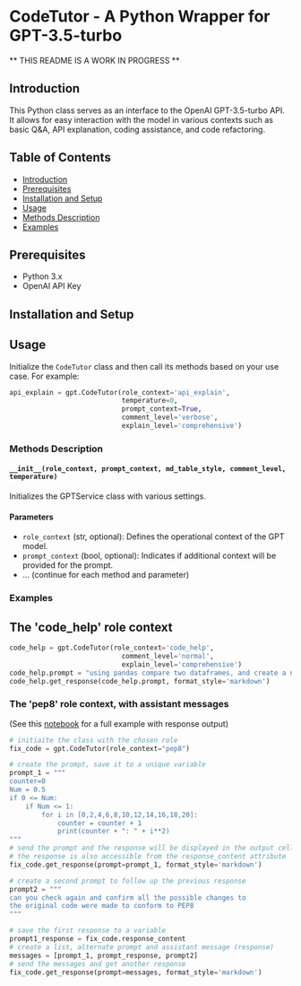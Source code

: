 # CodeTutor - A Python Wrapper for GPT-3.5-turbo

** THIS README IS A WORK IN PROGRESS **

## Introduction

This Python class serves as an interface to the OpenAI GPT-3.5-turbo API. It allows for easy interaction with the model in various contexts such as basic Q&A, API explanation, coding assistance, and code refactoring.

## Table of Contents

- [Introduction](#introduction)
- [Prerequisites](#prerequisites)
- [Installation and Setup](#installation-and-setup)
- [Usage](#usage)
- [Methods Description](#methods-description)
- [Examples](#examples)

## Prerequisites

- Python 3.x
- OpenAI API Key

## Installation and Setup

## Usage

Initialize the `CodeTutor` class and then call its methods based on your use case. For example:

```python
api_explain = gpt.CodeTutor(role_context='api_explain',
                            temperature=0, 
                            prompt_context=True,
                            comment_level='verbose',
                            explain_level='comprehensive')
```



### Methods Description

#### `__init__(role_context, prompt_context, md_table_style, comment_level, temperature)`

Initializes the GPTService class with various settings.

#### Parameters
- `role_context` (str, optional): Defines the operational context of the GPT model.
- `prompt_context` (bool, optional): Indicates if additional context will be provided for the prompt.
- ... (continue for each method and parameter)

### Examples

## The 'code_help' role context
```python
code_help = gpt.CodeTutor(role_context='code_help',
                            comment_level='normal',
                            explain_level='comprehensive')
code_help.prompt = "using pandas compare two dataframes, and create a new one with the differences"
code_help.get_response(code_help.prompt, format_style='markdown')
```

### The 'pep8' role context, with assistant messages
(See this [notebook](https://github.com/Andre-Codes/code-tutor/blob/main/response_examples/chat_assistant_examples/chat_assistant.ipynb) for a full example with response output)
```python
# initiaite the class with the chosen role
fix_code = gpt.CodeTutor(role_context="pep8")

# create the prompt, save it to a unique variable
prompt_1 = """
counter=0
Num = 0.5
if 0 <= Num:
    if Num <= 1:
        for i in [0,2,4,6,8,10,12,14,16,18,20]:
            counter = counter + 1
            print(counter + ": " + i**2)
"""
# send the prompt and the response will be displayed in the output cell
# the response is also accessible from the response_content attribute
fix_code.get_response(prompt=prompt_1, format_style='markdown')

# create a second prompt to follow up the previous response
prompt2 = """
can you check again and confirm all the possible changes to 
the original code were made to conform to PEP8
"""

# save the first response to a variable
prompt1_response = fix_code.response_content
# create a list, alternate prompt and assistant message (response)
messages = [prompt_1, prompt_response, prompt2]
# send the messages and get another response
fix_code.get_response(prompt=messages, format_style='markdown')
```

